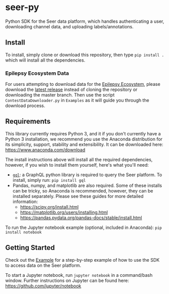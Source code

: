 # seer-py
Python SDK for the Seer data platform, which handles authenticating a user, downloading channel data, and uploading labels/annotations.

## Install
To install, simply clone or download this repository, then type `pip install .` which will install all the dependencies.

### Epilepsy Ecosystem Data
For users attempting to download data for the [Epilepsy Ecosystem](https://www.epilepsyecosystem.org/howitworks/), please download the [latest release](https://github.com/seermedical/seer-py/releases/latest) instead of cloning the repository or downloading the master branch. Then use the script `ContestDataDownloader.py` in `Examples` as it will guide you through the download process.

## Requirements
This library currently requires Python 3, and it if you don't currently have a Python 3 installation, we recommend you use the Anaconda distribution for its simplicity, support, stability and extensibility. It can be downloaded here: https://www.anaconda.com/download

The install instructions above will install all the required dependencies, however, if you wish to install them yourself, here's what you'll need:
- [`gql`](https://github.com/graphql-python/gql): a GraphQL python library is required to query the Seer platform. To install, simply run: `pip install gql`
- Pandas, numpy, and matplotlib are also required. Some of these installs can be tricky, so Anaconda is recommended, however, they can be installed separately. Please see these guides for more detailed information:
  - https://scipy.org/install.html
  - https://matplotlib.org/users/installing.html
  - https://pandas.pydata.org/pandas-docs/stable/install.html

To run the Jupyter notebook example (optional, included in Anaconda): `pip install notebook`

## Getting Started

Check out the [Example](`Examples/Example.ipynb`) for a step-by-step example of how to use the SDK to access data on the Seer platform. 

To start a Jupyter notebook, run `jupyter notebook` in a command/bash window. Further instructions on Jupyter can be found here: https://github.com/jupyter/notebook

